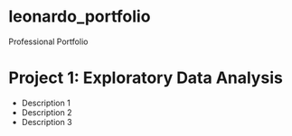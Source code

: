# leonardo_portfolio
Professional Portfolio

# Project 1: Exploratory Data Analysis
* Description 1
* Description 2
* Description 3
